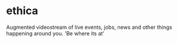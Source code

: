 # ethica
Augmented videostream of live events, jobs, news and other things happening around you. 'Be where its at'
